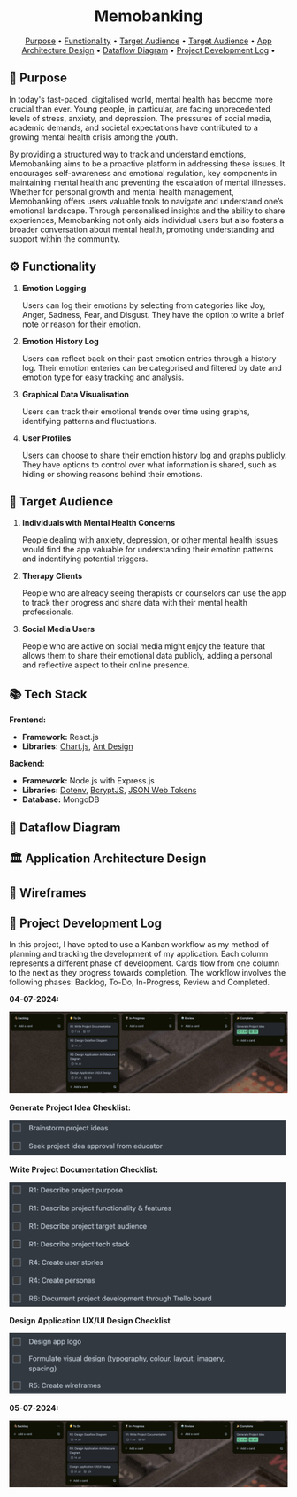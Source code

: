 <h1 align="center"> Memobanking </h1>

<p align="center">
  <a href="#💡-purpose">Purpose</a> •
  <a href="#⚙️-functionality">Functionality</a> •
  <a href="#-target-audience">Target Audience</a> •
  <a href="#-tech-stack">Target Audience</a> •
  <a href="#️-application-architecture-design">App Architecture Design</a> •
  <a href="#-dataflow-diagram">Dataflow Diagram</a> •
  <a href="#-project-development-log">Project Development Log</a> •
</p>

## 🚀 Purpose

In today's fast-paced, digitalised world, mental health has become more crucial than ever. Young people, in particular, are facing unprecedented levels of stress, anxiety, and depression. The pressures of social media, academic demands, and societal expectations have contributed to a growing mental health crisis among the youth. 

By providing a structured way to track and understand emotions, Memobanking aims to be a proactive platform in addressing these issues. It encourages self-awareness and emotional regulation, key components in maintaining mental health and preventing the escalation of mental illnesses. Whether for personal growth and mental health management, Memobanking offers users valuable tools to navigate and understand one’s emotional landscape.  Through personalised insights and the ability to share experiences, Memobanking not only aids individual users but also fosters a broader conversation about mental health, promoting understanding and support within the community.

## ⚙️ Functionality

1. **Emotion Logging**
    
    Users can log their emotions by selecting from categories like Joy, Anger, Sadness, Fear, and Disgust. They have the option to write a brief note or reason for their emotion.

2. **Emotion History Log**
    
    Users can reflect back on their past emotion entries through a history log. Their emotion enteries can be categorised and filtered by date and emotion type for easy tracking and analysis.

3. **Graphical Data Visualisation**
    
    Users can track their emotional trends over time using graphs, identifying patterns and fluctuations.

4. **User Profiles**

    Users can choose to share their emotion history log and graphs publicly. They have options to control over what information is shared, such as hiding or showing reasons behind their emotions.
 

## 🎯 Target Audience

1. **Individuals with Mental Health Concerns**

    People dealing with anxiety, depression, or other mental health issues would find the app valuable for understanding their emotion patterns and indentifying potential triggers. 

2. **Therapy Clients**

    People who are already seeing therapists or counselors can use the app to track their progress and share data with their mental health professionals.

2. **Social Media Users**

    People who are active on social media might enjoy the feature that allows them to share their emotional data publicly, adding a personal and reflective aspect to their online presence.



## 📚 Tech Stack

**Frontend:**
  - **Framework:** React.js
  - **Libraries:** [Chart.js](https://www.npmjs.com/package/chart.js?activeTab=readme), [Ant Design](https://www.npmjs.com/package/antd)

**Backend:**
  - **Framework:** Node.js with Express.js
  - **Libraries:** [Dotenv](https://www.npmjs.com/package/dotenv), [BcryptJS](https://www.npmjs.com/package/bcryptjsn), [JSON Web Tokens](https://www.npmjs.com/package/jsonwebtoken)
  - **Database:** MongoDB

## 📡 Dataflow Diagram

## 🏛️ Application Architecture Design

## 🎨 Wireframes

## 📝 Project Development Log

In this project, I have opted to use a Kanban workflow as my method of planning and tracking the development of my application. Each column represents a different phase of development. Cards flow from one column to the next as they progress towards completion. The workflow involves the following phases: Backlog, To-Do, In-Progress, Review and Completed.


**04-07-2024:**

<img src="./docs/kanban/04-07-2024.jpeg">

**Generate Project Idea Checklist:**

<img src="./docs/checklists/generate_project_idea.png" width="500">

**Write Project Documentation Checklist:**

<img src="./docs/checklists/write_project_documentation.png" width="500">

**Design Application UX/UI Design Checklist**

<img src="./docs/checklists/design_uxui_design.png" width="500">

**05-07-2024:**

<img src="./docs/kanban/05-07-2024.jpeg">